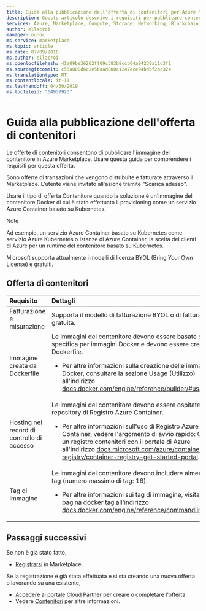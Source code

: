 ```yaml
---
title: Guida alla pubblicazione dell'offerta di contenitori per Azure Marketplace
description: Questo articolo descrive i requisiti per pubblicare contenitori nel Marketplace
services: Azure, Marketplace, Compute, Storage, Networking, Blockchain, Security
author: ellacroi
manager: nunoc
ms.service: marketplace
ms.topic: article
ms.date: 07/09/2018
ms.author: ellacroi
ms.openlocfilehash: 41a09be36262ff09c383b8ccb64a94230a11d3f1
ms.sourcegitcommit: c53a800d6c2e5baad800c1247dce94bdbf2ad324
ms.translationtype: MT
ms.contentlocale: it-IT
ms.lasthandoff: 04/30/2019
ms.locfileid: "64937923"
---
```

# <a name="containers-offer-publishing-guide"></a>Guida alla pubblicazione dell'offerta di contenitori

Le offerte di contenitori consentono di pubblicare l'immagine del contenitore in Azure Marketplace. Usare questa guida per comprendere i requisiti per questa offerta. 

Sono offerte di transazioni che vengono distribuite e fatturate attraverso il Marketplace. L'utente viene invitato all'azione tramite "Scarica adesso".

Usare il tipo di offerta Contenitore quando la soluzione è un'immagine del contenitore Docker di cui è stato effettuato il provisioning come un servizio Azure Container basato su Kubernetes.

>[!NOTE]
>Ad esempio, un servizio Azure Container basato su Kubernetes come servizio Azure Kubernetes o Istanze di Azure Container, la scelta dei clienti di Azure per un runtime del contenitore basato su Kubernetes.  

Microsoft supporta attualmente i modelli di licenza BYOL (Bring Your Own License) e gratuiti.

## <a name="containers-offer"></a>Offerta di contenitori

| Requisito | Dettagli |  
|:--- |:--- |  
| Fatturazione e misurazione | Supporta il modello di fatturazione BYOL o di fatturazione gratuita. |  
| Immagine creata da Dockerfile | Le immagini del contenitore devono essere basate sulla specifica per immagini Docker e devono essere create da Dockerfile.<ul> <li>Per altre informazioni sulla creazione delle immagini Docker, consultare la sezione Usage (Utilizzo) all'indirizzo [docs.docker.com/engine/reference/builder/#usage](https://docs.docker.com/engine/reference/builder/#usage).</li> </ul> |  
| Hosting nel record di controllo di accesso | Le immagini del contenitore devono essere ospitate in un repository di Registro Azure Container.<ul> <li>Per altre informazioni sull'uso di Registro Azure Container, vedere l'argomento di avvio rapido: Creare un registro contenitori con il portale di Azure all'indirizzo [docs.microsoft.com/azure/container-registry/container-registry-get-started-portal](https://docs.microsoft.com/azure/container-registry/container-registry-get-started-portal).</li> </ul> |  
| Tag di immagine | Le immagini del contenitore devono includere almeno 1 tag (numero massimo di tag: 16).<ul> <li>Per altre informazioni sui tag di immagine, visitare la pagina docker tag all'indirizzo [docs.docker.com/engine/reference/commandline/tag](https://docs.docker.com/engine/reference/commandline/tag).</li> </ul> |  

## <a name="next-steps"></a>Passaggi successivi

Se non è già stato fatto, 

- [Registrarsi](https://azuremarketplace.microsoft.com/sell) in Marketplace.

Se la registrazione è già stata effettuata e si sta creando una nuova offerta o lavorando su una esistente,

- [Accedere al portale Cloud Partner](https://cloudpartner.azure.com) per creare o completare l'offerta.
- Vedere [Contenitori](https://docs.microsoft.com/azure/marketplace/cloud-partner-portal/containers/cpp-containers-offer) per altre informazioni.
